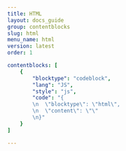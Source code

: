 ```yaml
---
title: HTML
layout: docs_guide
group: contentblocks
slug: html
menu_name: html
version: latest
order: 1

contentblocks: [
	{
		"blocktype": "codeblock",
		"lang": "JS",
		"style": "js",
		"code": "{
		\n	\"blocktype\": \"html\",
		\n	\"content\": \"\"
		\n}"
	}
]

---
```

